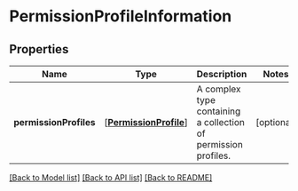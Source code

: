 # PermissionProfileInformation

## Properties
Name | Type | Description | Notes
------------ | ------------- | ------------- | -------------
**permissionProfiles** | [[**PermissionProfile**](PermissionProfile.md)] | A complex type containing a collection of permission profiles. | [optional] 

[[Back to Model list]](../README.md#documentation-for-models) [[Back to API list]](../README.md#documentation-for-api-endpoints) [[Back to README]](../README.md)


